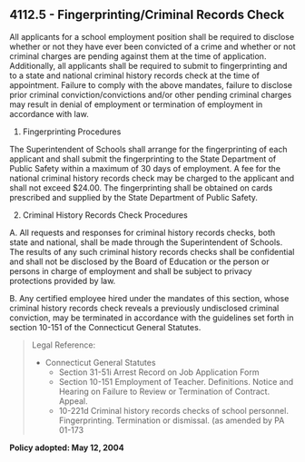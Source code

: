 ## 4112.5 - Fingerprinting/Criminal Records Check

All applicants for a school employment position shall be required to disclose whether or not they have ever been convicted of a crime and whether or not criminal charges are pending against them at the time of application. Additionally, all applicants shall be required to submit to fingerprinting and to a state and national criminal history records check at the time of appointment. Failure to comply with the above mandates, failure to disclose prior criminal conviction/convictions and/or other pending criminal charges may result in denial of employment or termination of employment in accordance with law.

1.  Fingerprinting Procedures

  The Superintendent of Schools shall arrange for the fingerprinting of each applicant and shall submit the fingerprinting to the State Department of Public Safety within a maximum of 30 days of employment. A fee for the national criminal history records check may be charged to the applicant and shall not exceed $24.00. The fingerprinting shall be obtained on cards prescribed and supplied by the State Department of Public Safety.

2.  Criminal History Records Check Procedures

  A.  All requests and responses for criminal history records checks, both state and national, shall be made through the Superintendent of Schools. The results of any such criminal history records checks shall be confidential and shall not be disclosed by the Board of Education or the person or persons in charge of employment and shall be subject to privacy protections provided by law.

  B.  Any certified employee hired under the mandates of this section, whose criminal history records check reveals a previously undisclosed criminal conviction, may be terminated in accordance with the guidelines set forth in section 10-151 of the Connecticut General Statutes.

> Legal Reference: 
> 
> * Connecticut General Statutes
>   * Section 31-51i Arrest Record on Job Application Form
>   * Section 10-151 Employment of Teacher. Definitions. Notice and Hearing on Failure to Review or Termination of Contract. Appeal.
>   * 10-221d Criminal history records checks of school personnel. Fingerprinting. Termination or dismissal. (as amended by PA 01-173

**Policy adopted:  May 12, 2004**
